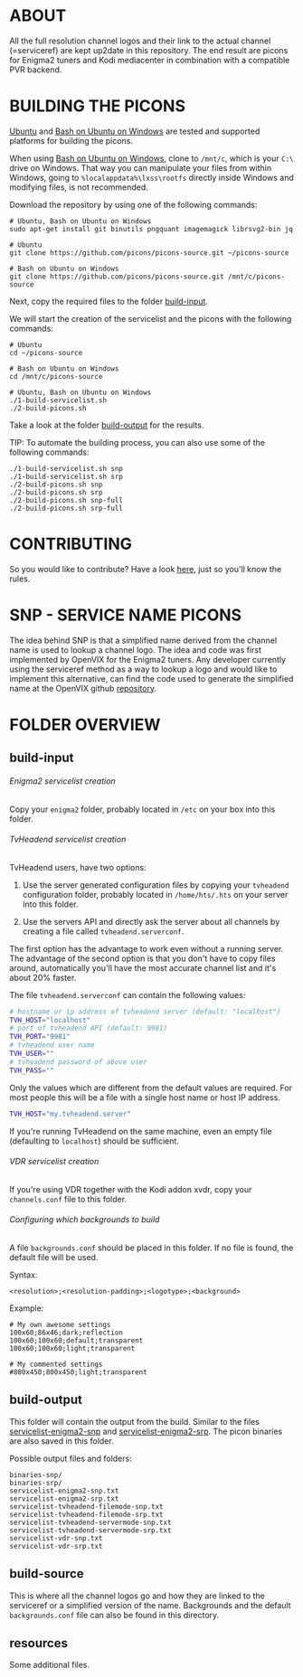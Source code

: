 # ABOUT

All the full resolution channel logos and their link to the actual channel (=serviceref) are kept up2date in this repository. The end result are picons for Enigma2 tuners and Kodi mediacenter in combination with a compatible PVR backend.

# BUILDING THE PICONS

[Ubuntu](http://www.ubuntu.com/download) and [Bash on Ubuntu on Windows](https://msdn.microsoft.com/commandline/wsl) are tested and supported platforms for building the picons.

When using [Bash on Ubuntu on Windows](https://msdn.microsoft.com/commandline/wsl), clone to `/mnt/c`, which is your `C:\` drive on Windows. That way you can manipulate your files from within Windows, going to `%localappdata%\lxss\rootfs` directly inside Windows and modifying files, is not recommended.

Download the repository by using one of the following commands:
```
# Ubuntu, Bash on Ubuntu on Windows
sudo apt-get install git binutils pngquant imagemagick librsvg2-bin jq

# Ubuntu
git clone https://github.com/picons/picons-source.git ~/picons-source

# Bash on Ubuntu on Windows
git clone https://github.com/picons/picons-source.git /mnt/c/picons-source
```

Next, copy the required files to the folder [build-input](https://github.com/picons/picons-source#build-input).

We will start the creation of the servicelist and the picons with the following commands:
```
# Ubuntu
cd ~/picons-source

# Bash on Ubuntu on Windows
cd /mnt/c/picons-source

# Ubuntu, Bash on Ubuntu on Windows
./1-build-servicelist.sh
./2-build-picons.sh
```

Take a look at the folder [build-output](https://github.com/picons/picons-source#build-output) for the results.

TIP: To automate the building process, you can also use some of the following commands:

```
./1-build-servicelist.sh snp
./1-build-servicelist.sh srp
./2-build-picons.sh snp
./2-build-picons.sh srp
./2-build-picons.sh snp-full
./2-build-picons.sh srp-full
```

# CONTRIBUTING

So you would like to contribute? Have a look [here](https://github.com/picons/picons-source/blob/master/CONTRIBUTING.md), just so you'll know the rules.

# SNP - SERVICE NAME PICONS

The idea behind SNP is that a simplified name derived from the channel name is used to lookup a channel logo. The idea and code was first implemented by OpenVIX for the Enigma2 tuners. Any developer currently using the serviceref method as a way to lookup a logo and would like to implement this alternative, can find the code used to generate the simplified name at the OpenVIX github [repository](https://github.com/OpenViX/enigma2/blob/master/lib/python/Components/Renderer/Picon.py#L88-L89).

# FOLDER OVERVIEW

## build-input

###### Enigma2 servicelist creation
Copy your `enigma2` folder, probably located in `/etc` on your box into this folder.

###### TvHeadend servicelist creation
TvHeadend users, have two options:

1. Use the server generated configuration files by copying your `tvheadend` configuration folder, probably located in `/home/hts/.hts` on your server into this folder.

2. Use the servers API and directly ask the server about all channels by creating a file called `tvheadend.serverconf`.

The first option has the advantage to work even without a running server. The advantage of the second option is that you don't have to copy files around, automatically you'll have the most accurate channel list and it's about 20% faster.

The file `tvheadend.serverconf` can contain the following values:

```sh
# hostname or ip address of tvheadend server (default: "localhost")
TVH_HOST="localhost"
# port of tvheadend API (default: 9981)
TVH_PORT="9981"
# tvheadend user name
TVH_USER=""
# tvheadend password of above user
TVH_PASS=""
```

Only the values which are different from the default values are required. For most people this will be a file with a single host name or host IP address.

```sh
TVH_HOST="my.tvheadend.server"
```

If you're running TvHeadend on the same machine, even an empty file (defaulting to `localhost`) should be sufficient.

###### VDR servicelist creation
If you're using VDR together with the Kodi addon xvdr, copy your `channels.conf` file to this folder.

###### Configuring which backgrounds to build
A file `backgrounds.conf` should be placed in this folder. If no file is found, the default file will be used.

Syntax:
```
<resolution>;<resolution-padding>;<logotype>;<background>
```

Example:
```
# My own awesome settings
100x60;86x46;dark;reflection
100x60;100x60;default;transparent
100x60;100x60;light;transparent

# My commented settings
#800x450;800x450;light;transparent
```

## build-output

This folder will contain the output from the build. Similar to the files [servicelist-enigma2-snp](https://raw.githubusercontent.com/picons/picons-source/master/resources/samples/servicelist-enigma2-snp.txt) and [servicelist-enigma2-srp](https://raw.githubusercontent.com/picons/picons-source/master/resources/samples/servicelist-enigma2-srp.txt). The picon binaries are also saved in this folder.

Possible output files and folders:
```
binaries-snp/
binaries-srp/
servicelist-enigma2-snp.txt
servicelist-enigma2-srp.txt
servicelist-tvheadend-filemode-snp.txt
servicelist-tvheadend-filemode-srp.txt
servicelist-tvheadend-servermode-snp.txt
servicelist-tvheadend-servermode-srp.txt
servicelist-vdr-snp.txt
servicelist-vdr-srp.txt
```

## build-source

This is where all the channel logos go and how they are linked to the serviceref or a simplified version of the name. Backgrounds and the default `backgrounds.conf` file can also be found in this directory.

## resources

Some additional files.

